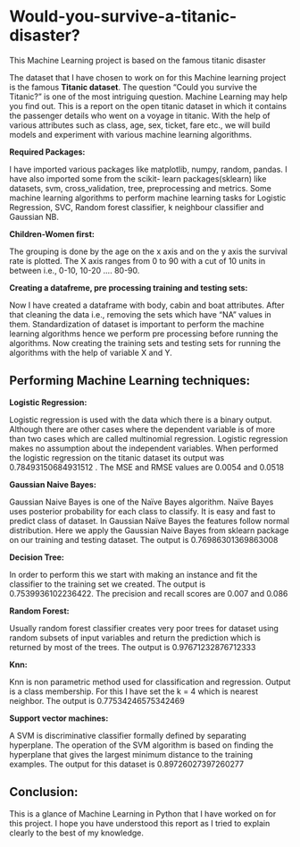 # Would-you-survive-a-titanic-disaster?
This Machine Learning project is based on the famous titanic disaster 

The dataset that I have chosen to work on for this Machine learning project is the famous <b>Titanic dataset</b>. The question “Could you survive the Titanic?” is one of the most intriguing question. Machine Learning may help you find out. This is a report on the open titanic dataset in which it contains the passenger details who went on a voyage in titanic. With the help of various attributes such as class, age, sex, ticket, fare etc., we will build models and experiment with various machine learning algorithms. 

<b>Required Packages:</b>

I have imported various packages like matplotlib, numpy, random, pandas. I have also imported some from the scikit- learn packages(sklearn) like datasets, svm, cross_validation, tree,  preprocessing and metrics. Some machine learning algorithms to perform machine learning tasks for Logistic Regression, SVC, Random forest classifier, k neighbour classifier and Gaussian NB.

<b> Children-Women first:</b>

The grouping is done by the age on the x axis and on the y axis the survival rate is plotted. The X axis ranges from 0 to 90 with a cut of 10 units in between i.e., 0-10, 10-20 …. 80-90. 

<b>Creating a datafreme, pre processing training and testing sets:</b>

Now I have created a dataframe with body, cabin and boat attributes. After that cleaning the data i.e., removing the sets which have “NA” values in them. Standardization of dataset is important to perform the machine learning algorithms hence we perform pre processing before running the algorithms. Now creating the training sets and testing sets for running the algorithms with the help of variable X and Y.

## Performing Machine Learning techniques:
<b>Logistic Regression:</b>

Logistic regression is used with the data which there is a binary output. Although there are other cases where the dependent variable is of more than two cases which are called multinomial regression. Logistic regression makes no assumption about the independent variables. When performed the logistic regression on the titanic dataset its output was 0.78493150684931512 . The MSE and RMSE values are 0.0054 and 0.0518

<b>Gaussian Naive Bayes:</b>

Gaussian Naive Bayes is one of the Naïve Bayes algorithm. Naïve Bayes uses posterior probability for each class to classify. It is easy and fast to predict class of dataset.  In Gaussian Naïve Bayes the features follow normal distribution. Here we apply the Gaussian Naive Bayes from sklearn package on our training and testing dataset. The output is 0.76986301369863008

<b>Decision Tree:</b>

In order to perform this we start with making an instance and fit the classifier to the training set we created. The output is 0.7539936102236422. The precision and recall scores are 0.007 and 0.086

<b>Random Forest:</b>

Usually random forest classifier creates very poor trees for dataset using random subsets of input variables and return the prediction which is returned by most of the trees. The output is 0.97671232876712333

<b>Knn:</b>

Knn is non parametric method used for classification and regression. Output is a class membership. For this I have set the k = 4 which is nearest neighbor.  The output is 0.77534246575342469

<b>Support vector machines:</b>

A SVM is discriminative classifier formally defined by separating hyperplane. The operation of the SVM algorithm is based on finding the hyperplane that gives the largest minimum distance to the training examples. The output for this dataset is 0.89726027397260277

## Conclusion:
This is a glance of Machine Learning in Python that I have worked on for this project. I hope you have understood this report as I tried to explain clearly to the best of my knowledge. 
